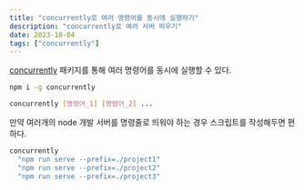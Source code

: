 ```yaml
---
title: "concurrently로 여러 명령어를 동시에 실행하기"
description: "concurrently로 여러 서버 띄우기"
date: 2023-10-04
tags: ["concurrently"]
---
```


[concurrently](https://www.npmjs.com/package/concurrently) 패키지를 통해 여러 명령어를 동시에 실행할 수 있다.

```bash
npm i -g concurrently
```

```bash
concurrently [명령어_1] [명령어_2] ...
```

만약 여러개의 node 개발 서버를 명령줄로 띄워야 하는 경우 스크립트를 작성해두면 편하다.

```bash
concurrently
  "npm run serve --prefix=./project1"
  "npm run serve --prefix=./project2"
  "npm run serve --prefix=./project3"
```
